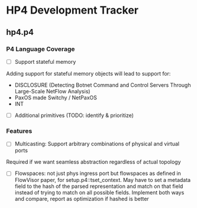 # HP4 Development Tracker

## hp4.p4

### P4 Language Coverage

- [ ] Support stateful memory

Adding support for stateful memory objects will lead to support for:
- DISCLOSURE (Detecting Botnet Command and Control Servers Through Large-Scale NetFlow Analysis)
- PaxOS made Switchy / NetPaxOS
- INT

- [ ] Additional primitives (TODO: identify & prioritize)

### Features

- [ ] Multicasting: Support arbitrary combinations of physical and virtual ports

Required if we want seamless abstraction regardless of actual topology

- [ ] Flowspaces: not just phys ingress port but flowspaces as defined in
      FlowVisor paper, for setup.p4::tset_context.
      May have to set a metadata field to the hash of the parsed representation
       and match on that field instead of trying to match on all possible fields.
      Implement both ways and compare, report as optimization if hashed is better
